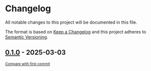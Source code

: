# Changelog

All notable changes to this project will be documented in this file.

The format is based on [Keep a Changelog](http://keepachangelog.com/en/1.0.0/)
and this project adheres to [Semantic Versioning](http://semver.org/spec/v2.0.0.html).

<!-- insertion marker -->
## [0.1.0](https://github.com/tsypuk/aws-news/releases/tag/0.1.0) - 2025-03-03

<small>[Compare with first commit](https://github.com/tsypuk/aws-news/compare/344f04546e7b45ec0a389a4453b59b532b595b91...0.1.0)</small>

